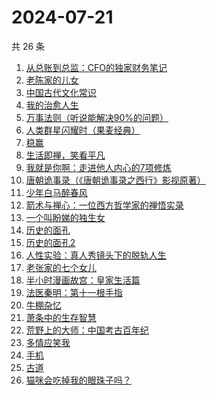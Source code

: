 # 2024-07-21

共 26 条

<!-- BEGIN WEREAD -->
<!-- 最后更新时间 2024-07-21 19:01:02 +0800 -->
1. [从总账到总监：CFO的独家财务笔记](https://weread.qq.com/web/bookDetail/12032a60813ab900ag01456e)
1. [老陈家的儿女](https://weread.qq.com/web/bookDetail/be632760813ab8f58g0100f1)
1. [中国古代文化常识](https://weread.qq.com/web/bookDetail/36832c507164851a368ca1b)
1. [我的治愈人生](https://weread.qq.com/web/bookDetail/e6d32ee0813ab901dg0198a3)
1. [万事法则（听说能解决90%的问题）](https://weread.qq.com/web/bookDetail/aee324f0813ab8eeag017889)
1. [人类群星闪耀时（果麦经典）](https://weread.qq.com/web/bookDetail/8e0321c0718a6c928e0ab0e)
1. [稳赢](https://weread.qq.com/web/bookDetail/99232880813ab8ff5g0142d2)
1. [生活即禅，笑看平凡](https://weread.qq.com/web/bookDetail/00e320d0813ab705dg011179)
1. [我就是你啊：走进他人内心的7项修炼](https://weread.qq.com/web/bookDetail/6e032890813ab6b7ag0171a5)
1. [唐朝诡事录（《唐朝诡事录之西行》影视原著）](https://weread.qq.com/web/bookDetail/520326e071f0221d5201ccb)
1. [少年白马醉春风](https://weread.qq.com/web/bookDetail/f4432320813ab673eg016c9d)
1. [箭术与禅心：一位西方哲学家的禅悟实录](https://weread.qq.com/web/bookDetail/aa232350813ab9011g016d99)
1. [一个叫盼娣的独生女](https://weread.qq.com/web/bookDetail/b6732d10813ab8fa4g0198e7)
1. [历史的面孔](https://weread.qq.com/web/bookDetail/35432380725a7276354c1c3)
1. [历史的面孔2](https://weread.qq.com/web/bookDetail/af232d00813ab78d4g010f6f)
1. [人性实验：真人秀镜头下的脱轨人生](https://weread.qq.com/web/bookDetail/09632970813ab8f60g0172a2)
1. [老张家的七个女儿](https://weread.qq.com/web/bookDetail/12332100813ab8b6cg0155cf)
1. [半小时漫画故宫：皇家生活篇](https://weread.qq.com/web/bookDetail/a65326f0813ab8feag016e9c)
1. [法医秦明：第十一根手指](https://weread.qq.com/web/bookDetail/d573252071cd71dbd57d7f6)
1. [牛棚杂忆](https://weread.qq.com/web/bookDetail/90e324305c5e0a90ee8b49e)
1. [萧条中的生存智慧](https://weread.qq.com/web/bookDetail/4ff32d0071dd8b024ffa088)
1. [荒野上的大师：中国考古百年纪](https://weread.qq.com/web/bookDetail/65d32fe0813ab7b5fg016701)
1. [多情应笑我](https://weread.qq.com/web/bookDetail/76732760727522417677ba7)
1. [手机](https://weread.qq.com/web/bookDetail/ad632ba0527f77ad689c631)
1. [古道](https://weread.qq.com/web/bookDetail/ba1320d0813ab8dc1g01740b)
1. [猫咪会吃掉我的眼珠子吗？](https://weread.qq.com/web/bookDetail/61232210813ab7a00g0141ae)
<!-- END WEREAD -->
